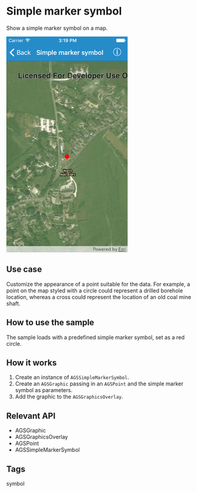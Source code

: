 # Simple marker symbol

Show a simple marker symbol on a map.

![Image of simple marker symbol](simple-marker-symbol.png)

## Use case

Customize the appearance of a point suitable for the data. For example, a point on the map styled with a circle could represent a drilled borehole location, whereas a cross could represent the location of an old coal mine shaft.

## How to use the sample

The sample loads with a predefined simple marker symbol, set as a red circle.

## How it works

1. Create an instance of `AGSSimpleMarkerSymbol`.
2. Create an `AGSGraphic` passing in an `AGSPoint` and the simple marker symbol as parameters.
3. Add the graphic to the `AGSGraphicsOverlay`.

## Relevant API

* AGSGraphic
* AGSGraphicsOverlay
* AGSPoint
* AGSSimpleMarkerSymbol

## Tags

symbol
